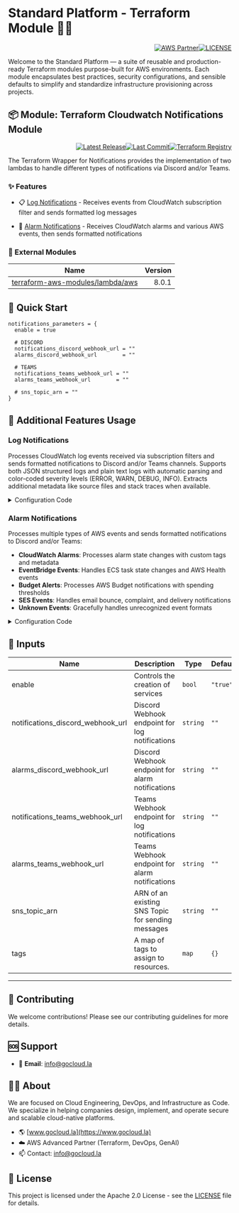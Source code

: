 # Standard Platform - Terraform Module 🚀🚀
<p align="right"><a href="https://partners.amazonaws.com/partners/0018a00001hHve4AAC/GoCloud"><img src="https://img.shields.io/badge/AWS%20Partner-Advanced-orange?style=for-the-badge&logo=amazonaws&logoColor=white" alt="AWS Partner"/></a><a href="LICENSE"><img src="https://img.shields.io/badge/License-Apache%202.0-green?style=for-the-badge&logo=apache&logoColor=white" alt="LICENSE"/></a></p>

Welcome to the Standard Platform — a suite of reusable and production-ready Terraform modules purpose-built for AWS environments.
Each module encapsulates best practices, security configurations, and sensible defaults to simplify and standardize infrastructure provisioning across projects.

## 📦 Module: Terraform Cloudwatch Notifications Module
<p align="right"><a href="https://github.com/gocloudLa/terraform-aws-wrapper-notifications/releases/latest"><img src="https://img.shields.io/github/v/release/gocloudLa/terraform-aws-wrapper-notifications.svg?style=for-the-badge" alt="Latest Release"/></a><a href=""><img src="https://img.shields.io/github/last-commit/gocloudLa/terraform-aws-wrapper-notifications.svg?style=for-the-badge" alt="Last Commit"/></a><a href="https://registry.terraform.io/modules/gocloudLa/wrapper-notifications/aws"><img src="https://img.shields.io/badge/Terraform-Registry-7B42BC?style=for-the-badge&logo=terraform&logoColor=white" alt="Terraform Registry"/></a></p>
The Terraform Wrapper for Notifications provides the implementation of two lambdas to handle different types of notifications via Discord and/or Teams.

### ✨ Features

- 📋 [Log Notifications](#log-notifications) - Receives events from CloudWatch subscription filter and sends formatted log messages

- 🚨 [Alarm Notifications](#alarm-notifications) - Receives CloudWatch alarms and various AWS events, then sends formatted notifications



### 🔗 External Modules
| Name | Version |
|------|------:|
| <a href="https://github.com/terraform-aws-modules/terraform-aws-lambda" target="_blank">terraform-aws-modules/lambda/aws</a> | 8.0.1 |



## 🚀 Quick Start
```hcl
notifications_parameters = {
  enable = true

  # DISCORD
  notifications_discord_webhook_url = ""
  alarms_discord_webhook_url        = ""

  # TEAMS
  notifications_teams_webhook_url = ""
  alarms_teams_webhook_url        = ""

  # sns_topic_arn = ""
}
```


## 🔧 Additional Features Usage

### Log Notifications
Processes CloudWatch log events received via subscription filters and sends formatted notifications to Discord and/or Teams channels. 
Supports both JSON structured logs and plain text logs with automatic parsing and color-coded severity levels (ERROR, WARN, DEBUG, INFO).
Extracts additional metadata like source files and stack traces when available.


<details><summary>Configuration Code</summary>

```hcl
module "notifications" {
  source = "gocloudLa/wrapper-notifications/aws"
  
  notifications_parameters = {
    enable = true
    
    # Discord webhook for log notifications
    notifications_discord_webhook_url = var.notifications_discord_webhook_url
    
    # Teams webhook for log notifications  
    notifications_teams_webhook_url = var.notifications_teams_webhook_url
  }
}
```


</details>


### Alarm Notifications
Processes multiple types of AWS events and sends formatted notifications to Discord and/or Teams:
- **CloudWatch Alarms**: Processes alarm state changes with custom tags and metadata
- **EventBridge Events**: Handles ECS task state changes and AWS Health events
- **Budget Alerts**: Processes AWS Budget notifications with spending thresholds
- **SES Events**: Handles email bounce, complaint, and delivery notifications
- **Unknown Events**: Gracefully handles unrecognized event formats


<details><summary>Configuration Code</summary>

```hcl
module "notifications" {
  source = "gocloudLa/wrapper-notifications/aws"
  
  notifications_parameters = {
    enable = true
    
    # Discord webhook for alarm notifications
    alarms_discord_webhook_url = var.alarms_discord_webhook_url
    
    # Teams webhook for alarm notifications
    alarms_teams_webhook_url = var.alarms_teams_webhook_url
    
    # Optional: Use existing SNS topic
    sns_topic_arn = var.sns_topic_arn
  }
}
```


</details>




## 📑 Inputs
| Name                              | Description                                       | Type     | Default  | Required |
| --------------------------------- | ------------------------------------------------- | -------- | -------- | -------- |
| enable                            | Controls the creation of services                 | `bool`   | `"true"` | no       |
| notifications_discord_webhook_url | Discord Webhook endpoint for log notifications    | `string` | `""`     | no       |
| alarms_discord_webhook_url        | Discord Webhook endpoint for alarm notifications  | `string` | `""`     | no       |
| notifications_teams_webhook_url   | Teams Webhook endpoint for log notifications      | `string` | `""`     | no       |
| alarms_teams_webhook_url          | Teams Webhook endpoint for alarm notifications    | `string` | `""`     | no       |
| sns_topic_arn                     | ARN of an existing SNS Topic for sending messages | `string` | `""`     | no       |
| tags                              | A map of tags to assign to resources.             | `map`    | `{}`     | no       |








---

## 🤝 Contributing
We welcome contributions! Please see our contributing guidelines for more details.

## 🆘 Support
- 📧 **Email**: info@gocloud.la

## 🧑‍💻 About
We are focused on Cloud Engineering, DevOps, and Infrastructure as Code.
We specialize in helping companies design, implement, and operate secure and scalable cloud-native platforms.
- 🌎 [www.gocloud.la](https://www.gocloud.la)
- ☁️ AWS Advanced Partner (Terraform, DevOps, GenAI)
- 📫 Contact: info@gocloud.la

## 📄 License
This project is licensed under the Apache 2.0 License - see the [LICENSE](LICENSE) file for details. 